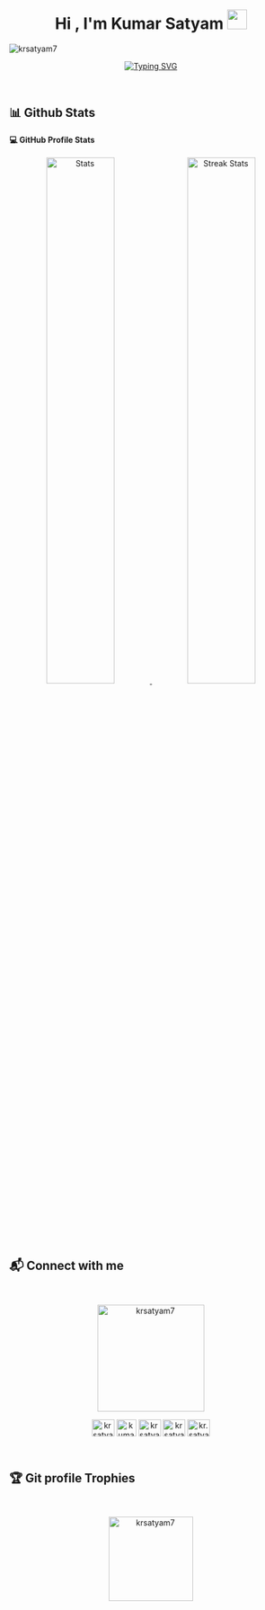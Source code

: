 <h1 align="center">Hi , I'm Kumar Satyam <img src="https://media.giphy.com/media/hvRJCLFzcasrR4ia7z/giphy.gif" width="35"></h1></p>

<p align="left"> <img src="https://komarev.com/ghpvc/?username=krsatyam7" alt="krsatyam7" /> </p>
<p align="center">
<a href="https://git.io/typing-svg"><img src="https://readme-typing-svg.demolab.com?font=Yatra+One&pause=1000&color=B29FF0FF&width=435&lines=Welcome+to+my+Github+profile.;I'm+2nd+year+CSE+student+from+NIET.;I'm+looking+forward+to+learn+new+things...." alt="Typing SVG" /></a>
</p>

<br>

## 📊 Github Stats



  <summary><b>💻 GitHub Profile Stats</b></summary>
  <br/>
  <div align="center">
    <a href="https://github-readme-stats.vercel.app">
        <img width="49%" alt="Stats" src="https://github-readme-stats.vercel.app/api?username=krsatyam7&show_icons=true&count_private=true&&theme=tokyonight&hide_border=truetheme=transparent)"/>
    </a>
    <a href="https://github-readme-streak-stats.herokuapp.com">
        <img width="49%" alt="Streak Stats" src="https://github-readme-streak-stats.herokuapp.com/?user=krsatyam7&theme=tokyonight&hide_border=true"/>
    </a>
</div>
  &nbsp;
  &nbsp;





## 📬 Connect with me
&nbsp;
<p align="center"><img src="https://divedigital.id/wp-content/uploads/2022/07/42-Anya-Wears-Black-Glasses.jpg" alt="krsatyam7" height="190px" /></p>
<p align="center">
<a href="https://twitter.com/krsatyam7" target="blank"><img align="center" src="https://raw.githubusercontent.com/rahuldkjain/github-profile-readme-generator/master/src/images/icons/Social/twitter.svg" alt="krsatyam7" height="30" width="40" /></a>
<a href="https://linkedin.com/in/krsatyam7" target="blank"><img align="center" src="https://upload.wikimedia.org/wikipedia/commons/7/7e/Gmail_icon_%282020%29.svg" alt="kumarsatyam29ks@gmail.com" height="30" width="35" /></a>
<a href="mailto:kumarsatyam29ks@gmail.com" target="blank"><img align="center" src="https://raw.githubusercontent.com/rahuldkjain/github-profile-readme-generator/master/src/images/icons/Social/linked-in-alt.svg" alt="krsatyam7" height="30" width="40" /></a>
<a href="https://www.snapchat.com/add/krsatyam7" target="blank"><img align="center" src="https://raw.githubusercontent.com/rahuldkjain/github-profile-readme-generator/master/src/images/icons/Social/snapchat.svg" alt="krsatyam7" height="30" width="40" /></a>
<a href="https://instagram.com/kr.satyam_" target="blank"><img align="center" src="https://raw.githubusercontent.com/rahuldkjain/github-profile-readme-generator/master/src/images/icons/Social/instagram.svg" alt="kr.satyam_" height="30" width="40" /></a>
</p>
&nbsp;
&nbsp;




## :trophy: Git profile Trophies

&nbsp;

<p align="center"> <a href="https://github.com/ryo-ma/github-profile-trophy"><img src="https://github-profile-trophy.vercel.app/?username=krsatyam7&theme=monokai" height="150" alt="krsatyam7" /></a> </p>
&nbsp;
